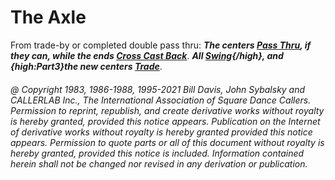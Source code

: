 
# The Axle

From trade-by or completed double pass thru:
***The centers [Pass Thru](../b1/pass_thru.md), if they can,
while the ends [Cross Cast Back](cross_cast_back.md)***.
***All [Swing](../a2/swing.md){/high},
and {high:Part3}the new centers [Trade](../b2/trade.md)***.

###### @ Copyright 1983, 1986-1988, 1995-2021 Bill Davis, John Sybalsky and CALLERLAB Inc., The International Association of Square Dance Callers. Permission to reprint, republish, and create derivative works without royalty is hereby granted, provided this notice appears. Publication on the Internet of derivative works without royalty is hereby granted provided this notice appears. Permission to quote parts or all of this document without royalty is hereby granted, provided this notice is included. Information contained herein shall not be changed nor revised in any derivation or publication.
